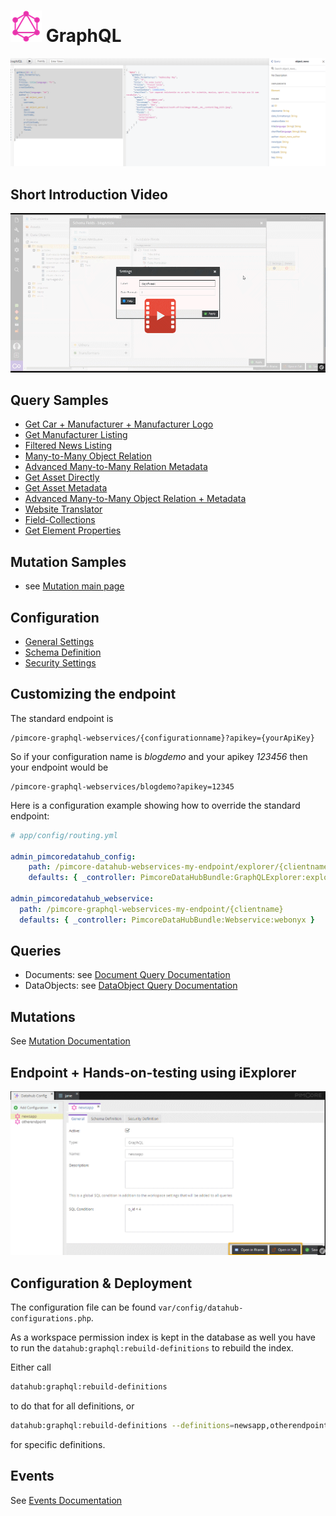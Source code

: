 # ![](img/graphql/logo_small.png) GraphQL 

![Explorer](img/graphql/iexplorer.png)

## Short Introduction Video

[![Preview](img/graphql/intro_preview.png)](./img/graphql/intro.mp4)

## Query Samples

* [Get Car + Manufacturer + Manufacturer Logo](graphl/querysamples/Sample_Dependencies.md)
* [Get Manufacturer Listing](graphl/querysamples/Sample_ManufacturerListing.md)
* [Filtered News Listing](graphl/Filtering.md )
* [Many-to-Many Object Relation](graphl/querysamples/Sample6.md)
* [Advanced Many-to-Many Relation Metadata](graphl/querysamples/Sample4.md)
* [Get Asset Directly](graphl/querysamples/Sample3.md)
* [Get Asset Metadata](graphl/querysamples/Sample5.md)
* [Advanced Many-to-Many Object Relation + Metadata](graphl/querysamples/Sample7.md)
* [Website Translator](graphl/querysamples/Sample8.md)
* [Field-Collections](graphl/querysamples/Sample_Fieldcollections.md)
* [Get Element Properties](graphl/querysamples/Sample_ElementProperties.md)

## Mutation Samples
* see [Mutation main page](graphl/Mutations.md)

## Configuration

* [General Settings](./graphl/General.md)
* [Schema Definition](./graphl/Schema.md)
* [Security Settings](./graphl/Security.md)


## Customizing the endpoint

The standard endpoint is
```
/pimcore-graphql-webservices/{configurationname}?apikey={yourApiKey}
```

So if your configuration name is _blogdemo_ and your apikey _123456_
then your endpoint would be

```
/pimcore-graphql-webservices/blogdemo?apikey=12345
```

Here is a configuration example showing how to override the standard endpoint:

```yml
# app/config/routing.yml

admin_pimcoredatahub_config:
    path: /pimcore-datahub-webservices-my-endpoint/explorer/{clientname}
    defaults: { _controller: PimcoreDataHubBundle:GraphQLExplorer:explorer }

admin_pimcoredatahub_webservice:
  path: /pimcore-graphql-webservices-my-endpoint/{clientname}
  defaults: { _controller: PimcoreDataHubBundle:Webservice:webonyx }
```
## Queries

* Documents: see [Document Query Documentation](./graphl/DocumentQueries.md)
* DataObjects: see [DataObject Query Documentation](./graphl/DataObjectQueries.md)

## Mutations

See [Mutation Documentation](./graphl/Mutations.md)

## Endpoint + Hands-on-testing using iExplorer

![Open iExplorer](img/graphql/open_explorer.png)

## Configuration & Deployment

The configuration file can be found `var/config/datahub-configurations.php`.

As a workspace permission index is kept in the database as well you have to run the `datahub:graphql:rebuild-definitions` 
to rebuild the index.

Either call 

```bash
datahub:graphql:rebuild-definitions
``` 

to do that for all definitions, or

```bash
datahub:graphql:rebuild-definitions --definitions=newsapp,otherendpoint
```

for specific definitions.

## Events

See [Events Documentation](./graphl/Events.md)
